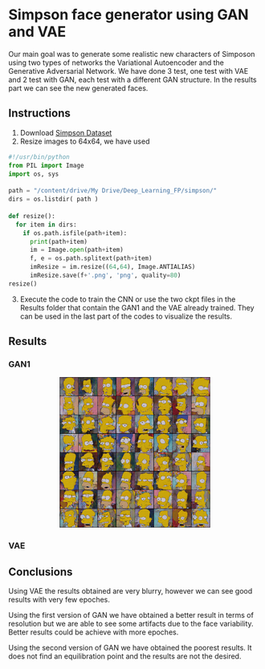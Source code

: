 # Simpson face generator using GAN and VAE

Our main goal was to generate some realistic new characters of Simposon using two types of networks the Variational Autoencoder and the Generative Adversarial Network. We have done 3 test, one test with VAE and 2 test with GAN, each test with a different GAN structure. In the results part we can see the new generated faces. 

## Instructions

1. Download [Simpson Dataset](https://www.kaggle.com/kostastokis/simpsons-faces)
2. Resize images to 64x64, we have used 
```python
#!/usr/bin/python
from PIL import Image
import os, sys

path = "/content/drive/My Drive/Deep_Learning_FP/simpson/"
dirs = os.listdir( path )

def resize():
  for item in dirs:
    if os.path.isfile(path+item):
      print(path+item)
      im = Image.open(path+item)
      f, e = os.path.splitext(path+item)
      imResize = im.resize((64,64), Image.ANTIALIAS)
      imResize.save(f+'.png', 'png', quality=80)
resize() 
```
3. Execute the code to train the CNN or use the two ckpt files in the Results folder that contain the GAN1 and the VAE already trained. They can be used in the last part of the codes to visualize the results.

## Results

### GAN1
<p align="center">
  <img src="Results/GAN1.png" width="300">
</p>

### VAE


## Conclusions

Using VAE the results obtained are very blurry, however we can see good results with very few epoches.

Using the first version of GAN we have obtained a better result in terms of resolution but we are able to see some artifacts due to the face variability. Better results could be achieve with more epoches. 

Using the second version of GAN we have obtained the poorest results. It does not find an equilibration point and the results are not the desired.


